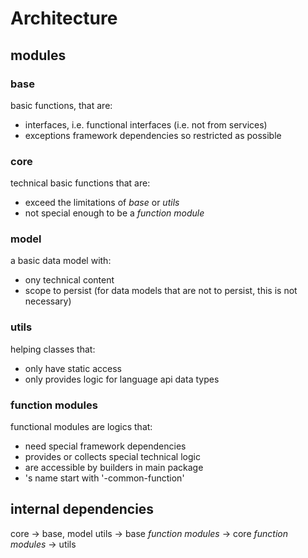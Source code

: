 # Architecture
## modules
### base
basic functions, that are:
* interfaces, i.e. functional interfaces (i.e. not from services)
* exceptions
framework dependencies so restricted as possible
### core
technical basic functions that are:
* exceed the limitations of *base* or *utils*
* not special enough to be a *function module*
### model
a basic data model with:
* ony technical content
* scope to persist (for data models that are not to persist, this is not necessary)
### utils
helping classes that:
* only have static access
* only provides logic for language api data types
### function modules
functional modules are logics that:
* need special framework dependencies
* provides or collects special technical logic
* are accessible by builders in main package
* 's name start with '-common-function'

## internal dependencies
core -> base, model
utils -> base
*function modules* -> core
*function modules* -> utils




    
    

